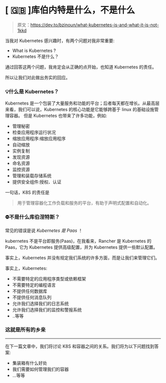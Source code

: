 # [ 🇬🇧 ]库伯内特是什么，不是什么

> 原文：<https://dev.to/bzinoun/what-kubernetes-is-and-what-it-is-not-1kkd>

当我对 Kubernetes 感兴趣时，有两个问题对我非常重要:

*   What is Kubernetes ?
*   Kubernetes 不是什么？

通过回答这两个问题，我肯定会从正确的点开始，也知道 Kubernetes 的责任。

所以让我们对此做出务实的回应。

### 💡什么是 Kubernetes？

Kubernetes 是一个包装了大量服务和功能的平台；后者每天都在增长。从最高层来看，我们可以说，Kubernetes 的核心功能是它能够跨基于 linux 的基础设施管理容器。
但是 Kubernetes 也带来了许多功能，例如:

*   管理秘密
*   检查应用程序运行状况
*   缩放应用程序:缩放应用程序
*   自动缩放
*   实例复制
*   发现资源
*   命名资源
*   监控资源
*   管理和装载存储系统
*   提供安全组件:授权、认证

一句话，K8S 的责任是

> 用于管理容器化工作负载和服务的平台，有助于声明式配置和自动化。

### ⛔️不是什么库伯涅特斯？

常见的错误是说 *Kubernetes 是 Paas* ！

kubernetes 不是平台即服务(Paas)，在我看来，Rancher 是 Kubernetes 的 Paas，它为 Kubernetes 提供高级配置，并为 Kubernetes 提供一些默认配置。

事实上，Kubernetes 并没有规定我们系统的许多方面，而是让我们来管理它们。

事实上，Kubernetes:

*   不需要特定的应用程序类型或依赖框架
*   不需要特定的编程语言
*   不提供任何数据库
*   不提供任何消息队列
*   允许我们选择我们的日志系统
*   允许我们选择我们的监控和警报系统
*   ..等等

### 这就是所有的乡亲

* * *

在下一篇文章中，我们将讨论 K8S 和容器之间的关系。我们将为以下问题找到答案:

*   集装箱有什么好处
*   我们需要如何管理我们的容器
*   ...等等